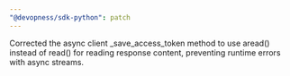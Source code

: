 ```yaml
---
"@devopness/sdk-python": patch
---
```


Corrected the async client _save_access_token method to use aread() instead of read() for reading response content, preventing runtime errors with async streams.
